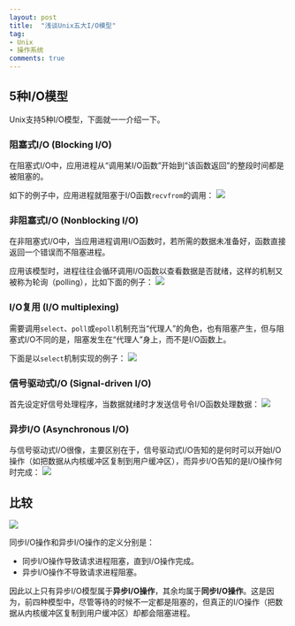 ```yaml
---
layout: post
title:  "浅谈Unix五大I/O模型"
tag:
- Unix
- 操作系统
comments: true
---
```


## 5种I/O模型

Unix支持5种I/O模型，下面就一一介绍一下。

### 阻塞式I/O (Blocking I/O)

在阻塞式I/O中，应用进程从“调用某I/O函数”开始到“该函数返回”的整段时间都是被阻塞的。

如下的例子中，应用进程就阻塞于I/O函数`recvfrom`的调用：
![](https://controny.github.io/assets/images/posts/20180306173637.png)

### 非阻塞式I/O (Nonblocking I/O)

在非阻塞式I/O中，当应用进程调用I/O函数时，若所需的数据未准备好，函数直接返回一个错误而不阻塞进程。

应用该模型时，进程往往会循环调用I/O函数以查看数据是否就绪，这样的机制又被称为轮询（polling），比如下面的例子：
![](https://controny.github.io/assets/images/posts/20180306174424.png)

### I/O复用 (I/O multiplexing)

需要调用`select`、`poll`或`epoll`机制充当“代理人”的角色，也有阻塞产生，但与阻塞式I/O不同的是，阻塞发生在“代理人”身上，而不是I/O函数上。

下面是以`select`机制实现的例子：
![](https://controny.github.io/assets/images/posts/20180306190658.png)

### 信号驱动式I/O (Signal-driven I/O)

首先设定好信号处理程序，当数据就绪时才发送信号令I/O函数处理数据：
![](https://controny.github.io/assets/images/posts/20180306191132.png)

### 异步I/O (Asynchronous I/O)

与信号驱动式I/O很像，主要区别在于，信号驱动式I/O告知的是何时可以开始I/O操作（如把数据从内核缓冲区复制到用户缓冲区），而异步I/O告知的是I/O操作何时完成：
![](https://controny.github.io/assets/images/posts/20180306191629.png)

## 比较

![](https://controny.github.io/assets/images/posts/20180306191726.png)

同步I/O操作和异步I/O操作的定义分别是：

- 同步I/O操作导致请求进程阻塞，直到I/O操作完成。
- 异步I/O操作不导致请求进程阻塞。

因此以上只有异步I/O模型属于**异步I/O操作**，其余均属于**同步I/O操作**。这是因为，前四种模型中，尽管等待的时候不一定都是阻塞的，但真正的I/O操作（把数据从内核缓冲区复制到用户缓冲区）却都会阻塞进程。

